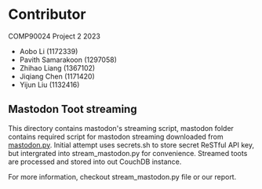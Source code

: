 # Contributor

COMP90024 Project 2 2023

- Aobo Li (1172339)
- Pavith Samarakoon (1297058)
- Zhihao Liang (1367102)
- Jiqiang Chen (1171420)
- Yijun Liu (1132416)

## Mastodon Toot streaming
This directory contains mastodon's streaming script, mastodon folder contains required script for mastodon streaming downloaded from [mastodon.py](https://pypi.org/project/Mastodon.py/#files). Initial attempt uses secrets.sh to store secret ReSTful API key, but intergrated into stream_mastodon.py for convenience. Streamed toots are processed and stored into out CouchDB instance. 

For more information, checkout stream_mastodon.py file or our report. 
